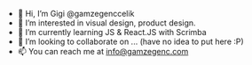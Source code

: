 - 👋 Hi, I’m Gigi @gamzegenccelik
- 👀 I’m interested in visual design, product design.
- 🌱 I’m currently learning JS & React.JS with Scrimba
- 💞️ I’m looking to collaborate on ... (have no idea to put here :P)
- 📫 You can reach me at info@gamzegenc.com

<!---
gamzegenccelik/gamzegenccelik is a ✨ special ✨ repository because its `README.md` (this file) appears on your GitHub profile.
You can click the Preview link to take a look at your changes.
--->
